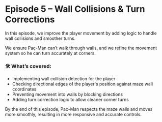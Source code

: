 # Episode 5 – Wall Collisions & Turn Corrections

In this episode, we improve the player movement by adding logic to handle wall collisions and smoother turns.

We ensure Pac-Man can’t walk through walls, and we refine the movement system so he can turn accurately at corners.

### 🛠️ What’s covered:
- Implementing wall collision detection for the player
- Checking directional edges of the player's position against maze wall coordinates
- Preventing movement into walls by blocking directions
- Adding turn correction logic to allow cleaner corner turns

By the end of this episode, Pac-Man respects the maze walls and moves more smoothly, resulting in more responsive and accurate controls.
